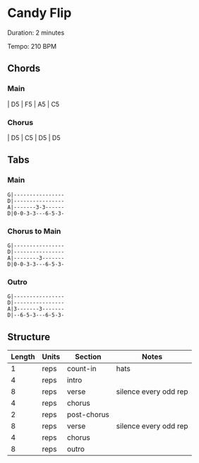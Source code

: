 Candy Flip
==========

Duration: 2 minutes

Tempo: 210 BPM

Chords
------

### Main

| D5 | F5 | A5 | C5

### Chorus

| D5 | C5 | D5 | D5

Tabs
----

### Main

```
G|----------------
D|----------------
A|-------3-3------
D|0-0-3-3---6-5-3-
```

### Chorus to Main

```
G|----------------
D|----------------
A|--------3-------
D|0-0-3-3---6-5-3-
```

### Outro

```
G|----------------
D|----------------
A|3-------3-------
D|--6-5-3---6-5-3-
```

Structure
---------

| Length | Units | Section      | Notes                 |
|--------|-------|--------------|-----------------------|
| 1      | reps  | count-in     | hats                  |
| 4      | reps  | intro        |                       |
| 8      | reps  | verse        | silence every odd rep |
| 4      | reps  | chorus       |                       |
| 2      | reps  | post-chorus  |                       |
| 8      | reps  | verse        | silence every odd rep |
| 4      | reps  | chorus       |                       |
| 8      | reps  | outro        |                       |

